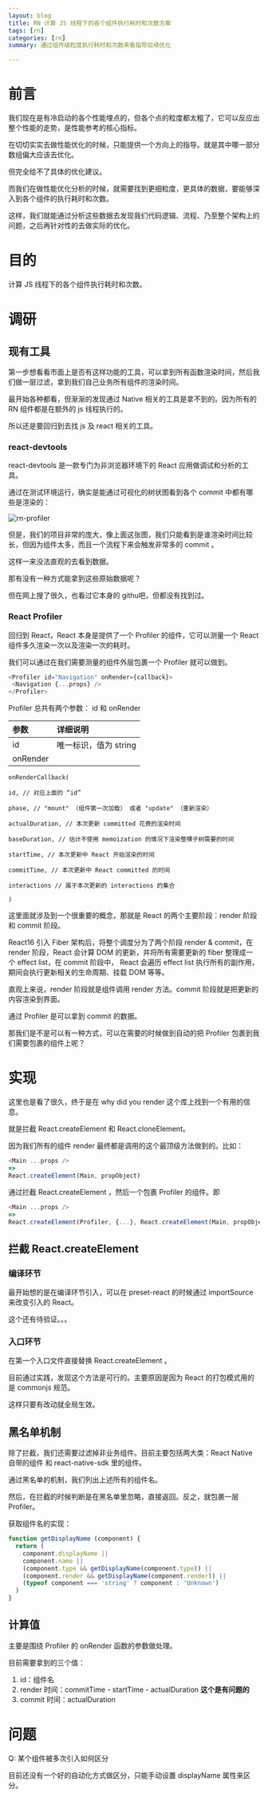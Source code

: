 ```yaml
---
layout: blog
title: RN 计算 JS 线程下的各个组件执行耗时和次数方案
tags: [rn]
categories: [rn]
summary: 通过组件级粒度执行耗时和次数来看指导后续优化

---
```

# 前言

我们现在是有冷启动的各个性能埋点的，但各个点的粒度都太粗了，它可以反应出整个性能的走势，是性能参考的核心指标。

在切切实实去做性能优化的时候，只能提供一个方向上的指导。就是其中哪一部分数组偏大应该去优化。

但完全给不了具体的优化建议。

而我们在做性能优化分析的时候，就需要找到更细粒度，更具体的数据，要能够深入到各个组件的执行耗时和次数。

这样，我们就能通过分析这些数据去发现我们代码逻辑、流程、乃至整个架构上的问题，之后再针对性的去做实际的优化。

# 目的
计算 JS 线程下的各个组件执行耗时和次数。

# 调研
## 现有工具
第一步想看看市面上是否有这样功能的工具，可以拿到所有函数渲染时间，然后我们做一层过滤，拿到我们自己业务所有组件的渲染时间。

最开始各种都看，但渐渐的发现通过 Native 相关的工具是拿不到的。因为所有的 RN 组件都是在额外的 js 线程执行的。

所以还是要回归到去找 js 及 react 相关的工具。

### react-devtools
react-devtools 是一款专门为非浏览器环境下的 React 应用做调试和分析的工具。

通过在测试环境运行，确实是能通过可视化的树状图看到各个 commit 中都有哪些是渲染的：

![rn-profiler](/static/img/rn-profiler.png)

但是，我们的项目非常的庞大，像上面这张图，我们只能看到是谁渲染时间比较长，但因为组件太多，而且一个流程下来会触发非常多的 commit 。

这样一来没法直观的去看到数据。

那有没有一种方式能拿到这些原始数据呢？

但在网上搜了很久，也看过它本身的 githu吧，但都没有找到过。

### React Profiler
回归到 React，React 本身是提供了一个 Profiler 的组件，它可以测量一个 React 组件多久渲染一次以及渲染一次的耗时。

我们可以通过在我们需要测量的组件外层包裹一个 Profiler 就可以做到。

```js
<Profiler id="Navigation" onRender={callback}>
 <Navigation {...props} />
</Profiler>
```

Profiler 总共有两个参数： id 和 onRender

参数 | 详细说明
:----|:-----
id  |  唯一标识，值为 string    
onRender  |  
    onRenderCallback(

    id, // 对应上面的 “id”

    phase, // "mount" （组件第一次加载） 或者 "update" （重新渲染）

    actualDuration, // 本次更新 committed 花费的渲染时间

    baseDuration, // 估计不使用 memoization 的情况下渲染整棵子树需要的时间

    startTime, // 本次更新中 React 开始渲染的时间

    commitTime, // 本次更新中 React committed 的时间

    interactions // 属于本次更新的 interactions 的集合

    )


这里面就涉及到一个很重要的概念，那就是 React 的两个主要阶段：render 阶段和 commit 阶段。

React16 引入 Fiber 架构后，将整个调度分为了两个阶段 render & commit，在 render 阶段，React 会计算 DOM 的更新，并将所有需要更新的 fiber 整理成一个 effect list，在 commit  阶段中， React 会遍历  effect list  执行所有的副作用，期间会执行更新相关的生命周期、挂载 DOM 等等。

直观上来说，render 阶段就是组件调用 render 方法。commit 阶段就是把更新的内容渲染到界面。

通过 Profiler 是可以拿到 commit 的数据。

那我们是不是可以有一种方式，可以在需要的时候做到自动的把 Profiler 包裹到我们需要包裹的组件上呢？

# 实现

这里也是看了很久，终于是在 why did you render 这个库上找到一个有用的信息。

就是拦截 React.createElement 和 React.cloneElement。

因为我们所有的组件 render 最终都是调用的这个最顶级方法做到的。比如：

```js
<Main ...props />
=>
React.createElement(Main, propObject)
```

通过拦截 React.createElement ，然后一个包裹 Profiler 的组件。即

```js
<Main ...props />
=>
React.createElement(Profiler, {...}, React.createElement(Main, propObject))
```

## 拦截 React.createElement
### 编译环节
最开始想的是在编译环节引入，可以在 preset-react 的时候通过 importSource 来改变引入的 React。

这个还有待验证。。。

### 入口环节
在第一个入口文件直接替换 React.createElement 。

目前通过实践，发现这个方法是可行的。主要原因是因为 React 的打包模式用的是 commonjs 规范。

这样只要有改动就全局生效。

## 黑名单机制
除了拦截，我们还需要过滤掉非业务组件。目前主要包括两大类：React Native 自带的组件 和 react-native-sdk 里的组件。

通过黑名单的机制，我们列出上述所有的组件名。

然后，在拦截的时候判断是在黑名单里忽略，直接返回。反之，就包裹一层 Profiler。

获取组件名的实现：

```js
function getDisplayName (component) {
  return (
    component.displayName ||
    component.name ||
    (component.type && getDisplayName(component.type)) ||
    (component.render && getDisplayName(component.render)) ||
    (typeof component === 'string' ? component : 'Unknown')
  )
}
```

## 计算值
主要是围绕 Profiler 的 onRender 函数的参数做处理。

目前需要拿到的三个值：

1. id：组件名
1. render 时间：commitTime - startTime - actualDuration  **这个是有问题的**
1. commit 时间：actualDuration

# 问题
Q: 某个组件被多次引入如何区分

目前还没有一个好的自动化方式做区分，只能手动设置 displayName 属性来区分。
